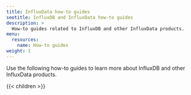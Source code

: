 ```yaml
---
title: InfluxData how-to guides
seotitle: InfluxDB and InfluxData how-to guides
description: >
  How-to guides related to InfluxDB and other InfluxData products.
menu:
  resources:
    name: How-to guides
weight: 1
---
```


Use the following how-to guides to learn more about InfluxDB and other InfluxData products.

{{< children >}}